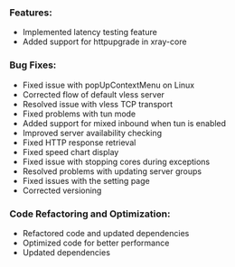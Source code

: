 ### Features:
- Implemented latency testing feature
- Added support for httpupgrade in xray-core

### Bug Fixes:
- Fixed issue with popUpContextMenu on Linux
- Corrected flow of default vless server
- Resolved issue with vless TCP transport
- Fixed problems with tun mode
- Added support for mixed inbound when tun is enabled
- Improved server availability checking
- Fixed HTTP response retrieval
- Fixed speed chart display
- Fixed issue with stopping cores during exceptions
- Resolved problems with updating server groups
- Fixed issues with the setting page
- Corrected versioning

### Code Refactoring and Optimization:
- Refactored code and updated dependencies
- Optimized code for better performance
- Updated dependencies